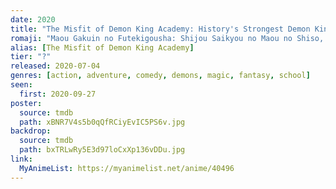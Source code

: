 ```yaml
---
date: 2020
title: "The Misfit of Demon King Academy: History's Strongest Demon King Reincarnates and Goes to School with His Descendants"
romaji: "Maou Gakuin no Futekigousha: Shijou Saikyou no Maou no Shiso, Tensei shite Shison-tachi no Gakkou e"
alias: [The Misfit of Demon King Academy]
tier: "?"
released: 2020-07-04
genres: [action, adventure, comedy, demons, magic, fantasy, school]
seen:
  first: 2020-09-27
poster:
  source: tmdb
  path: xBNR7V4s5b0qQfRCiyEvIC5PS6v.jpg
backdrop:
  source: tmdb
  path: bxTRLwRy5E3d97loCxXp136vDDu.jpg
link:
  MyAnimeList: https://myanimelist.net/anime/40496
---
```

